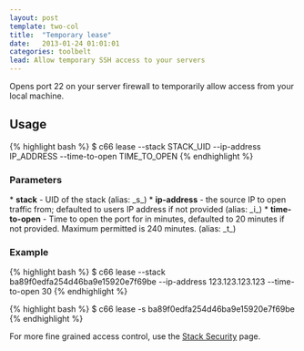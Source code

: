 ```yaml
---
layout: post
template: two-col
title:  "Temporary lease"
date:   2013-01-24 01:01:01
categories: toolbelt
lead: Allow temporary SSH access to your servers
---
```


Opens port 22 on your server firewall to temporarily allow access from your local machine.

## Usage
{% highlight bash %}
$ c66 lease --stack STACK_UID --ip-address IP_ADDRESS --time-to-open TIME_TO_OPEN
{% endhighlight %}

<h3>Parameters</h3>
* <b>stack</b> - UID of the stack (alias: _s_)
* <b>ip-address</b> - the source IP to open traffic from; defaulted to users IP address if not provided (alias: _i_)
* <b>time-to-open</b> - Time to open the port for in minutes, defaulted to 20 minutes if not provided. Maximum permitted is 240 minutes. (alias: _t_)

<h3>Example</h3>
{% highlight bash %}
$ c66 lease --stack ba89f0edfa254d46ba9e15920e7f69be --ip-address 123.123.123.123 --time-to-open 30
{% endhighlight %}

{% highlight bash %}
$ c66 lease -s ba89f0edfa254d46ba9e15920e7f69be
{% endhighlight %}

For more fine grained access control, use the [Stack Security](/stack-features/stack-security.html) page.